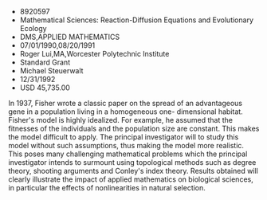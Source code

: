 
* 8920597
* Mathematical Sciences: Reaction-Diffusion Equations and Evolutionary Ecology
* DMS,APPLIED MATHEMATICS
* 07/01/1990,08/20/1991
* Roger Lui,MA,Worcester Polytechnic Institute
* Standard Grant
* Michael Steuerwalt
* 12/31/1992
* USD 45,735.00

In 1937, Fisher wrote a classic paper on the spread of an advantageous gene in
a population living in a homogeneous one- dimensional habitat. Fisher's model is
highly idealized. For example, he assumed that the fitnesses of the individuals
and the population size are constant. This makes the model difficult to apply.
The principal investigator will to study this model without such assumptions,
thus making the model more realistic. This poses many challenging mathematical
problems which the principal investigator intends to surmount using topological
methods such as degree theory, shooting arguments and Conley's index theory.
Results obtained will clearly illustrate the impact of applied mathematics on
biological sciences, in particular the effects of nonlinearities in natural
selection.
